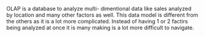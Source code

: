 OLAP is a database to analyze multi- dimentional data like sales analyzed by location and many other factors as well. This data model is different from the others as it is a lot more complicated. Instead of having 1 or 2 factirs being analyzed at once it is many making is a lot more difficult to navigate. 
